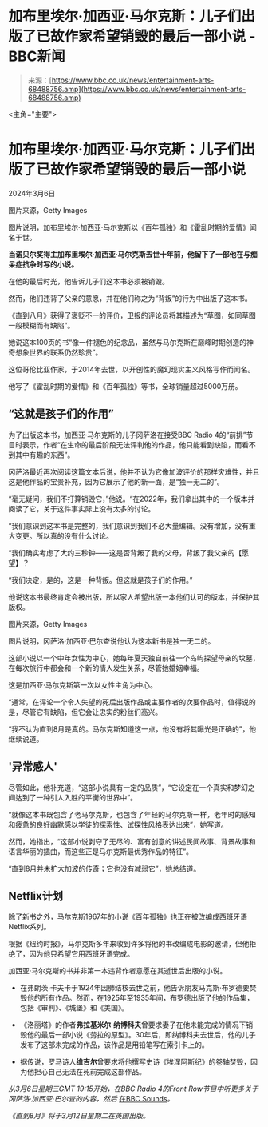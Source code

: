 <!--yml

类别：未分类

日期：2024-05-27 14:41:18

-->

# 加布里埃尔·加西亚·马尔克斯：儿子们出版了已故作家希望销毁的最后一部小说 - BBC新闻

> 来源：[https://www.bbc.co.uk/news/entertainment-arts-68488756.amp](https://www.bbc.co.uk/news/entertainment-arts-68488756.amp)

<主角="主要">

# 加布里埃尔·加西亚·马尔克斯：儿子们出版了已故作家希望销毁的最后一部小说

2024年3月6日

图片来源，Getty Images

图片说明，加布里埃尔·加西亚·马尔克斯以《百年孤独》和《霍乱时期的爱情》闻名于世。

**当诺贝尔奖得主加布里埃尔·加西亚·马尔克斯去世十年前，他留下了一部他在与痴呆症抗争时写的小说。**

在他的最后时光，他告诉儿子们这本书必须被销毁。

然而，他们违背了父亲的意愿，并在他们称之为“背叛”的行为中出版了这本书。

《直到八月》获得了褒贬不一的评价，卫报的评论员将其描述为“草图，如同草图一般模糊而有缺陷”。

她说这本100页的书“像一件褪色的纪念品，虽然与马尔克斯在巅峰时期创造的神奇想象世界的联系仍然珍贵”。

这位哥伦比亚作家，于2014年去世，以开创性的魔幻现实主义风格写作而闻名。

他写了《霍乱时期的爱情》和《百年孤独》等书，全球销量超过5000万册。

## “这就是孩子们的作用”

为了出版这本书，加西亚·马尔克斯的儿子冈萨洛在接受BBC Radio 4的“前排”节目时表示，作者“在生命的最后阶段无法评判他的作品，他只能看到缺陷，而看不到其中有趣的东西”。

冈萨洛最近再次阅读这篇文本后说，他并不认为它像加波评价的那样灾难性，并且这是他作品的宝贵补充，因为它展示了他的新一面，是“独一无二的”。

“毫无疑问，我们不打算销毁它，”他说。“在2022年，我们拿出其中的一个版本并阅读了它，关于这件事实际上没有太多的讨论。

“我们意识到这本书是完整的，我们意识到我们不必大量编辑。没有增加，没有重大变更。所以真的没有什么讨论。

“我们确实考虑了大约三秒钟——这是否背叛了我的父母，背叛了我父亲的【愿望】？

“我们决定，是的，这是一种背叛。但这就是孩子们的作用。”

他说这本书最终肯定会被出版，所以家人希望出版一本他们认可的版本，并保护其版权。

图片来源，Getty Images

图片说明，冈萨洛·加西亚·巴尔查说他认为这本新书是独一无二的。

这部小说以一个中年女性为中心，她每年夏天独自前往一个岛屿探望母亲的坟墓，在每次旅行中都会和一个新的情人发生关系，尽管她婚姻幸福。

这是加西亚·马尔克斯第一次以女性主角为中心。

“通常，在评论一个令人失望的死后出版作品或主要作者的次要作品时，值得说的是，尽管它有缺陷，但它会让忠实的粉丝们高兴。

“我不认为直到8月是真的。马尔克斯知道这一点，他没有将其曝光是正确的”，他继续说道。

## '异常感人'

尽管如此，他补充道，“这部小说具有一定的品质”，“它设定在一个真实和梦幻之间达到了一种引人入胜的平衡的世界中”。

“就像这本书既包含了老马尔克斯，也包含了年轻的马尔克斯一样，老年时的感知和疲惫的良好幽默感以学徒的探索性、试探性风格表达出来”，她写道。

然而，她指出，“这部小说剥夺了无尽的、富有创意的讲述民间故事、背景故事和语言华丽的插曲，而这些正是马尔克斯最优秀作品的特征”。

“直到8月并未扩大加波的传奇；它也没有减弱它”，她总结道。

## Netflix计划

除了新书之外，马尔克斯1967年的小说《百年孤独》也正在被改编成西班牙语Netflix系列。

根据《纽约时报》，马尔克斯多年来收到许多将他的书改编成电影的邀请，但他拒绝了，因为他只希望它用西班牙语完成。

加西亚·马尔克斯的书并非第一本违背作者意愿在其逝世后出版的小说。

+   在弗朗茨·卡夫卡于1924年因肺结核去世之前，他告诉朋友马克斯·布罗德要焚毁他的所有作品。然而，在1925年至1935年间，布罗德出版了他的作品集，包括《审判》、《城堡》和《美国》。

+   《洛丽塔》的作者**弗拉基米尔·纳博科夫**曾要求妻子在他未能完成的情况下销毁他的最后一部小说《劳拉的原型》。30年后，即纳博科夫去世后，他的儿子发布了这部未完成的作品，该作品是用铅笔写在索引卡上的。

+   据传说，罗马诗人**维吉尔**曾要求将他撰写史诗《埃涅阿斯纪》的卷轴焚毁，因为他担心自己无法在死前完成这部作品。

*从3月6日星期三GMT 19:15开始，在BBC Radio 4的Front Row节目中听更多关于冈萨洛·加西亚·巴尔查的内容，然后* [在BBC Sounds](/programmes/m001wxw5)*。*

*《直到8月》将于3月12日星期二在英国出版。*

</main>

